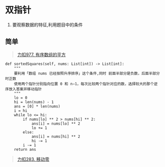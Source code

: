 # 双指针

1. 要观察数据的特征,利用题目中的条件
   
## 简单

> [力扣977. 有序数组的平方](https://leetcode-cn.com/problems/squares-of-a-sorted-array/)

```
def sortedSquares(self, nums: List[int]) -> List[int]:
    """
    要利用「数组 nums 已经按照升序排序」这个条件,同时 前面半部分是负数，后面半部分时正数
    使用两个指针分别指向位置 0 和 n−1，每次比较两个指针对应的数，选择较大的那个逆序放入答案并移动指针
    """
    lo = 0
    hi = len(nums) - 1
    ans = [0] * len(nums)
    i = hi
    while lo <= hi:
        if nums[lo] ** 2 > nums[hi] ** 2:
            ans[i] = nums[lo] ** 2
            lo += 1
        else:
            ans[i] = nums[hi] ** 2
            hi -= 1
        i -= 1
    return ans
```        

> [力扣283. 移动零](https://leetcode-cn.com/problems/move-zeroes/submissions/)